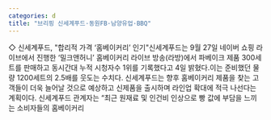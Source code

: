 ```yaml
---
categories: d
title: "브리핑 신세계푸드·동원FB·남양유업·BBQ"
---
```

◇ 신세계푸드, "합리적 가격 ‘홈베이커리’ 인기"신세계푸드는 9월 27일 네이버 쇼핑 라이브에서 진행한 ‘밀크앤허니’ 홈베이커리 라이브 방송(라방)에서 파베이크 제품 300세트를 판매하고 동시간대 누적 시청자수 1위를 기록했다고 4일 밝혔다.이는 준비했던 물량 1200세트의 2.5배를 웃도는 수치다. 신세계푸드는 향후 홈베이커리 제품을 찾는 고객들이 더욱 늘어날 것으로 예상하고 신제품을 출시하며 라인업 확대에 적극 나선다는 계획이다. 신세계푸드 관계자는 “최근 원재료 및 인건비 인상으로 빵 값에 부담을 느끼는 소비자들의 홈베이커리